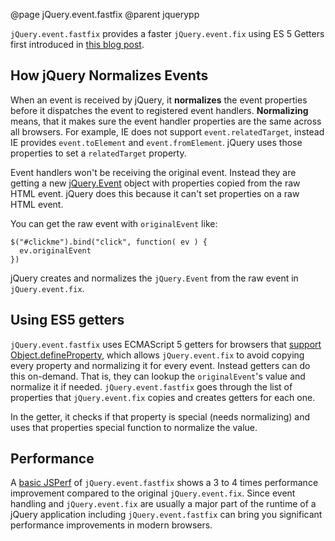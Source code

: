 @page jQuery.event.fastfix
@parent jquerypp

`jQuery.event.fastfix` provides a faster `jQuery.event.fix` using ES 5 Getters first introduced in
[this blog post](http://bitovi.com/blog/2012/04/faster-jquery-event-fix.html).

## How jQuery Normalizes Events

When an event is received by jQuery, it __normalizes__ the event properties before it
dispatches the event to registered event handlers.  __Normalizing__ means, that it makes sure
the event handler properties are the same across all browsers. For example,
IE does not support `event.relatedTarget`, instead IE  provides `event.toElement` and `event.fromElement`.
jQuery uses those properties to set a `relatedTarget` property.

Event handlers won't be receiving the original event. Instead they are getting a new
[jQuery.Event](http://api.jquery.com/category/events/event-object/) object with properties copied from
the raw HTML event. jQuery does this because it can't set properties on a raw HTML event.

You can get the raw event with `originalEvent` like:

    $("#clickme").bind("click", function( ev ) {
      ev.originalEvent
    })

jQuery creates and normalizes the `jQuery.Event` from the raw event in `jQuery.event.fix`.

## Using ES5 getters

`jQuery.event.fastfix` uses ECMAScript 5 getters for browsers that [support Object.defineProperty](http://kangax.github.com/es5-compat-table/),
which allows `jQuery.event.fix` to avoid copying every property and normalizing it for every event.
Instead getters can do this on-demand. That is, they can lookup the `originalEvent`'s value and normalize it if needed.
`jQuery.event.fastfix` goes through the list of properties that `jQuery.event.fix` copies and creates getters for each one.

In the getter, it checks if that property is special (needs normalizing) and uses that properties special
function to normalize the value.

## Performance

A [basic JSPerf](http://jsperf.com/jquery-event-fix/3) of `jQuery.event.fastfix` shows a
3 to 4 times performance improvement compared to the original `jQuery.event.fix`. Since event handling
and `jQuery.event.fix` are usually a major part of the runtime of a jQuery application including `jQuery.event.fastfix`
can bring you significant performance improvements in modern browsers.
